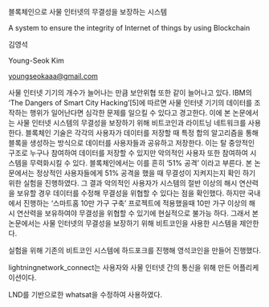 블록체인으로 사물 인터넷의 무결성을 보장하는 시스템

A system to ensure the integrity of Internet of things by using Blockchain


김영석

Young-Seok Kim

youngseokaaa@gmail.com


사물 인터넷 기기의 개수가 늘어나는 만큼 보안위협 또한 같이 늘어나고 있다. IBM의 ‘The Dangers of Smart City Hacking’[5]에 따르면 사물 인터넷 기기의 데이터를 조작하는 행위가 일어난다면 심각한 문제를 일으킬 수 있다고 경고한다. 이에 본 논문에서는 사물 인터넷 시스템의 무결성을 보장하기 위해 비트코인과 라이트닝 네트워크를 사용한다. 블록체인 기술은 각각의 사용자가 데이터를 저장할 때 특정 합의 알고리즘을 통해 블록을 생성하는 방식으로 데이터를 사용자들과 공유하고 저장한다. 이는 탈 중앙적인 구조로 누구나 참여하여 데이터를 저장할 수 있지만 악의적인 사용자 또한 참여하여 시스템을 무력화시킬 수 있다. 블록체인에서는 이를 흔히 ‘51% 공격’ 이라고 부른다. 본 논문에서는 정상적인 사용자들에게 51% 공격을 했을 때 무결성이 지켜지는지 확인 하기 위한 실험을 진행하였다. 그 결과 악의적인 사용자가 시스템의 절반 이상의 해시 연산력을 보유할 경우 데이터를 수정해 무결성을 위협할 수 있다는 점을 확인했다. 하지만 국내에서 진행하는 ‘스마트홈 10만 가구 구축’ 프로젝트에 적용했을때 10만 가구 이상의 해시 연산력을 보유하여야 무결성을 위협할 수 있기에 현실적으로 불가능 하다. 그래서 본 논문에서는 사물 인터넷의 무결성을 보장하기 위해 비트코인을 사용한 시스템을 제안한다.






실험을 위해 기존의 비트코인 시스템에 하드포크를 진행해 영석코인을 만들어 진행했다.

lightningnetwork_connect는 사용자와 사물 인터넷 간의 통신을 위해 만든 어플리케이션이다. 

LND를 기반으로한 whatsat을 수정하여 사용하였다.
